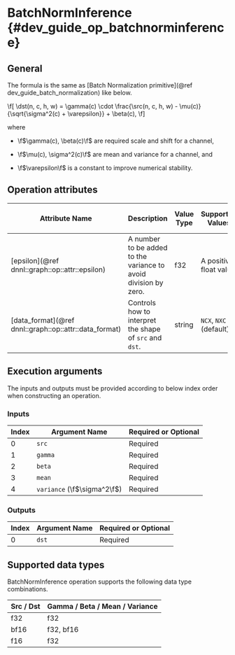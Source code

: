 BatchNormInference {#dev_guide_op_batchnorminference}
=====================================================

## General

The formula is the same as
[Batch Normalization primitive](@ref dev_guide_batch_normalization) like below.

\f[
    \dst(n, c, h, w) =
       \gamma(c) \cdot
       \frac{\src(n, c, h, w) - \mu(c)} {\sqrt{\sigma^2(c) + \varepsilon}}
       + \beta(c),
\f]

where

- \f$\gamma(c), \beta(c)\f$ are required scale and shift for a channel,

- \f$\mu(c), \sigma^2(c)\f$ are mean and variance for a channel, and

- \f$\varepsilon\f$ is a constant to improve numerical stability.

## Operation attributes

Attribute Name | Description | Value Type |Supported Values | Required or Optional
-- | -- | --| --|--
[epsilon](@ref dnnl::graph::op::attr::epsilon) | A number to be added to the variance to avoid division by zero. |f32 |A positive float value  | Required
[data_format](@ref dnnl::graph::op::attr::data_format) |Controls how to interpret the shape of `src` and `dst`.| string|`NCX`, `NXC` (default) | Optional

## Execution arguments

The inputs and outputs must be provided according to below index order when
constructing an operation.

### Inputs

Index | Argument Name | Required or Optional
-- | -- | --
0|`src` | Required
1|`gamma` | Required
2|`beta`|Required
3|`mean` | Required
4|`variance` (\f$\sigma^2\f$)|Required

### Outputs

Index | Argument Name | Required or Optional
-- | -- | --
0|`dst` | Required

## Supported data types

BatchNormInference operation supports the following data type combinations.

Src / Dst | Gamma / Beta / Mean / Variance
--|--
f32 | f32
bf16 | f32, bf16
f16 | f32
